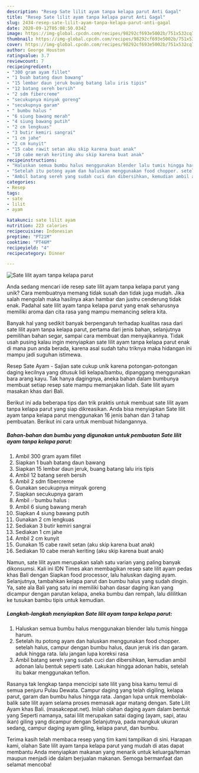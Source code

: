 ```yaml
---
description: "Resep Sate lilit ayam tanpa kelapa parut Anti Gagal"
title: "Resep Sate lilit ayam tanpa kelapa parut Anti Gagal"
slug: 2434-resep-sate-lilit-ayam-tanpa-kelapa-parut-anti-gagal
date: 2020-09-12T05:08:50.034Z
image: https://img-global.cpcdn.com/recipes/98292cf693e5002b/751x532cq70/sate-lilit-ayam-tanpa-kelapa-parut-foto-resep-utama.jpg
thumbnail: https://img-global.cpcdn.com/recipes/98292cf693e5002b/751x532cq70/sate-lilit-ayam-tanpa-kelapa-parut-foto-resep-utama.jpg
cover: https://img-global.cpcdn.com/recipes/98292cf693e5002b/751x532cq70/sate-lilit-ayam-tanpa-kelapa-parut-foto-resep-utama.jpg
author: George Houston
ratingvalue: 3.7
reviewcount: 7
recipeingredient:
- "300 gram ayam fillet"
- "1 buah batang daun bawang"
- "15 lembar daun jeruk buang batang lalu iris tipis"
- "12 batang sereh bersih"
- "2 sdm fibercreme"
- "secukupnya minyak goreng"
- "secukupnya garam"
- " bumbu halus "
- "6 siung bawang merah"
- "4 siung bawang putih"
- "2 cm lengkuas"
- "3 butir kemiri sangrai"
- "1 cm jahe"
- "2 cm kunyit"
- "15 cabe rawit setan aku skip karena buat anak"
- "10 cabe merah keriting aku skip karena buat anak"
recipeinstructions:
- "Haluskan semua bumbu halus menggunakan blender lalu tumis hingga harum."
- "Setelah itu potong ayam dan haluskan menggunakan food chopper. setelah halus, campur dengan bumbu halus, daun jeruk iris dan garam. aduk hingga rata. lalu jangan lupa koreksi rasa"
- "Ambil batang sereh yang sudah cuci dan dibersihkan, kemudian ambil adonan lalu bentuk seperti sate. Lakukan hingga adonan habis, setelah itu bakar menggunakan teflon."
categories:
- Resep
tags:
- sate
- lilit
- ayam

katakunci: sate lilit ayam 
nutrition: 223 calories
recipecuisine: Indonesian
preptime: "PT21M"
cooktime: "PT46M"
recipeyield: "4"
recipecategory: Dinner

---
```



![Sate lilit ayam tanpa kelapa parut](https://img-global.cpcdn.com/recipes/98292cf693e5002b/751x532cq70/sate-lilit-ayam-tanpa-kelapa-parut-foto-resep-utama.jpg)

Anda sedang mencari ide resep sate lilit ayam tanpa kelapa parut yang unik? Cara membuatnya memang tidak susah dan tidak juga mudah. Jika salah mengolah maka hasilnya akan hambar dan justru cenderung tidak enak. Padahal sate lilit ayam tanpa kelapa parut yang enak seharusnya memiliki aroma dan cita rasa yang mampu memancing selera kita.

Banyak hal yang sedikit banyak berpengaruh terhadap kualitas rasa dari sate lilit ayam tanpa kelapa parut, pertama dari jenis bahan, selanjutnya pemilihan bahan segar, sampai cara membuat dan menyajikannya. Tidak usah pusing kalau ingin menyiapkan sate lilit ayam tanpa kelapa parut enak di mana pun anda berada, karena asal sudah tahu triknya maka hidangan ini mampu jadi suguhan istimewa.

Resep Sate Ayam - Sajian sate cukup unik karena potongan-potongan daging kecilnya yang ditusuk lidi kelapa/bambu, dipanggang menggunakan bara arang kayu. Tak hanya dagingnya, aneka bahan dalam bumbunya membuat setiap resep sate mampu memanjakan lidah. Sate lilit ayam masakan khas dari Bali.


Berikut ini ada beberapa tips dan trik praktis untuk membuat sate lilit ayam tanpa kelapa parut yang siap dikreasikan. Anda bisa menyiapkan Sate lilit ayam tanpa kelapa parut menggunakan 16 jenis bahan dan 3 tahap pembuatan. Berikut ini cara untuk membuat hidangannya.

<!--inarticleads1-->

##### Bahan-bahan dan bumbu yang digunakan untuk pembuatan Sate lilit ayam tanpa kelapa parut:

1. Ambil 300 gram ayam fillet
1. Siapkan 1 buah batang daun bawang
1. Siapkan 15 lembar daun jeruk, buang batang lalu iris tipis
1. Ambil 12 batang sereh bersih
1. Ambil 2 sdm fibercreme
1. Gunakan secukupnya minyak goreng
1. Siapkan secukupnya garam
1. Ambil  ✅bumbu halus :
1. Ambil 6 siung bawang merah
1. Siapkan 4 siung bawang putih
1. Gunakan 2 cm lengkuas
1. Sediakan 3 butir kemiri sangrai
1. Sediakan 1 cm jahe
1. Ambil 2 cm kunyit
1. Gunakan 15 cabe rawit setan (aku skip karena buat anak)
1. Sediakan 10 cabe merah keriting (aku skip karena buat anak)


Namun, sate lilit ayam merupakan salah satu varian yang paling banyak dikonsumsi. Kali ini IDN Times akan membagikan resep sate lilit ayam pedas khas Bali dengan Siapkan food processor, lalu haluskan daging ayam. Selanjutnya, tambahkan kelapa parut dan bumbu halus yang sudah dingin. Ya, sate ala Bali yang satu ini memiliki bahan dasar daging ikan yang dicampur dengan parutan kelapa, aneka bumbu dan rempah, lalu dililitkan ke tusukan bambu tipis untuk kemudian. 

<!--inarticleads2-->

##### Langkah-langkah menyiapkan Sate lilit ayam tanpa kelapa parut:

1. Haluskan semua bumbu halus menggunakan blender lalu tumis hingga harum.
1. Setelah itu potong ayam dan haluskan menggunakan food chopper. setelah halus, campur dengan bumbu halus, daun jeruk iris dan garam. aduk hingga rata. lalu jangan lupa koreksi rasa
1. Ambil batang sereh yang sudah cuci dan dibersihkan, kemudian ambil adonan lalu bentuk seperti sate. Lakukan hingga adonan habis, setelah itu bakar menggunakan teflon.


Rasanya tak lengkap tanpa mencicipi sate lilit yang bisa kamu temui di semua penjuru Pulau Dewata. Campur daging yang telah digiling, kelapa parut, garam dan bumbu halus hingga rata. Jangan lupa untuk membolak-balik sate lilit ayam selama proses memasak agar matang dengan. Sate Lilit Ayam khas Bali. (masakcepat.net). Inilah olahan daging ayam dalam bentuk yang Seperti namanya, satai lilit merupakan satai daging (ayam, sapi, atau ikan) giling yang dicampur dengan Selanjutnya, pada mangkuk ukuran sedang, campur daging ayam giling, kelapa parut, dan bumbu. 

Terima kasih telah membaca resep yang tim kami tampilkan di sini. Harapan kami, olahan Sate lilit ayam tanpa kelapa parut yang mudah di atas dapat membantu Anda menyiapkan makanan yang menarik untuk keluarga/teman maupun menjadi ide dalam berjualan makanan. Semoga bermanfaat dan selamat mencoba!
